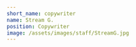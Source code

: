 ```yaml
---
short_name: copywriter
name: Stream G.
position: Copywriter
image: /assets/images/staff/StreamG.jpg
---
```

